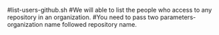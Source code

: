 #list-users-github.sh
#We will able to list the people who access to any repository in an organization.
#You need to pass two parameters- organization name followed repository name.

